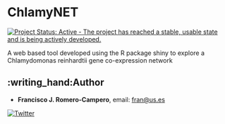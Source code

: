 # ChlamyNET

[![Project Status: Active - The project has reached a stable, usable
state and is being actively
developed.](http://www.repostatus.org/badges/latest/active.svg)](http://www.repostatus.org/#active)

A web based tool developed using the R package shiny to explore a Chlamydomonas reinhardtii gene co-expression network

## :writing\_hand:Author

* **Francisco J. Romero-Campero**, email: fran@us.es

[![Twitter](https://img.shields.io/twitter/url/http/shields.io.svg?style=social&logo=twitter)](https://twitter.com/intent/tweet?hashtags=ATTRACTOR&url=https://greennetworks.us.es/attractor&via=fran_rom_cam&text=A%20web%20based%20tool%20developed%20using%20the%20R%20package%20shiny%20to%20explore%20a%20Chlamydomonas%20reinhardtii%20gene%20co-expression%20network)
